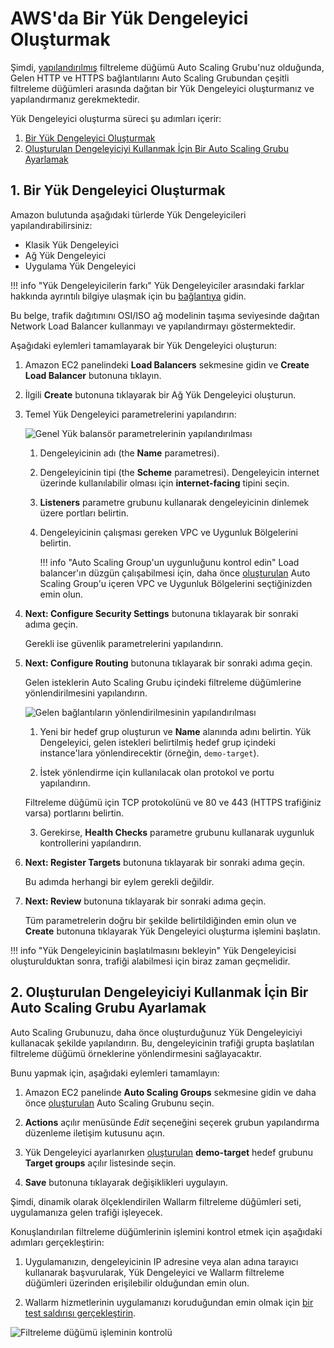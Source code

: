 [link-doc-asg-guide]:               autoscaling-group-guide.md  
[link-docs-check-operation]:        ../../installation-check-operation-en.md

[link-aws-lb-comparison]:           https://docs.aws.amazon.com/elasticloadbalancing/latest/userguide/what-is-load-balancing.html?icmpid=docs_elbv2_console#elb-features   

[img-lb-basics]:                    ../../../images/installation-ami/auto-scaling/common/load-balancing-guide/lb-create-1.png
[img-lb-routing]:                   ../../../images/installation-ami/auto-scaling/common/load-balancing-guide/lb-create-3.png
[img-checking-operation]:           ../../../images/admin-guides/test-attacks-quickstart.png

[anchor-create]:        #1-creating-a-load-balancer
[anchor-configure]:     #2-setting-up-an-auto-scaling-group-for-using-the-created-balancer

#   AWS'da Bir Yük Dengeleyici Oluşturmak

Şimdi, [yapılandırılmış][link-doc-asg-guide] filtreleme düğümü Auto Scaling Grubu'nuz olduğunda, Gelen HTTP ve HTTPS bağlantılarını Auto Scaling Grubundan çeşitli filtreleme düğümleri arasında dağıtan bir Yük Dengeleyici oluşturmanız ve yapılandırmanız gerekmektedir.

Yük Dengeleyici oluşturma süreci şu adımları içerir:
1.  [Bir Yük Dengeleyici Oluşturmak][anchor-create]
2.  [Oluşturulan Dengeleyiciyi Kullanmak İçin Bir Auto Scaling Grubu Ayarlamak][anchor-configure]

##  1.  Bir Yük Dengeleyici Oluşturmak

Amazon bulutunda aşağıdaki türlerde Yük Dengeleyicileri yapılandırabilirsiniz:
*   Klasik Yük Dengeleyici
*   Ağ Yük Dengeleyici
*   Uygulama Yük Dengeleyici

!!! info "Yük Dengeleyicilerin farkı"
    Yük Dengeleyiciler arasındaki farklar hakkında ayrıntılı bilgiye ulaşmak için bu [bağlantıya][link-aws-lb-comparison] gidin.

Bu belge, trafik dağıtımını OSI/ISO ağ modelinin taşıma seviyesinde dağıtan Network Load Balancer kullanmayı ve yapılandırmayı göstermektedir.

Aşağıdaki eylemleri tamamlayarak bir Yük Dengeleyici oluşturun: 
1.  Amazon EC2 panelindeki **Load Balancers** sekmesine gidin ve **Create Load Balancer** butonuna tıklayın.

2.  İlgili **Create** butonuna tıklayarak bir Ağ Yük Dengeleyici oluşturun.

3.  Temel Yük Dengeleyici parametrelerini yapılandırın:

    ![Genel Yük balansör parametrelerinin yapılandırılması][img-lb-basics]
    
    1.  Dengeleyicinin adı (the **Name** parametresi).
    
    2.  Dengeleyicinin tipi (the **Scheme** parametresi). Dengeleyicin internet üzerinde kullanılabilir olması için **internet-facing** tipini seçin. 
    
    3.  **Listeners** parametre grubunu kullanarak dengeleyicinin dinlemek üzere portları belirtin.
    
    4.  Dengeleyicinin çalışması gereken VPC ve Uygunluk Bölgelerini belirtin.
        
        !!! info "Auto Scaling Group'un uygunluğunu kontrol edin"
            Load balancer'ın düzgün çalışabilmesi için, daha önce [oluşturulan][link-doc-asg-guide] Auto Scaling Group'u içeren VPC ve Uygunluk Bölgelerini seçtiğinizden emin olun.
        
4.  **Next: Configure Security Settings** butonuna tıklayarak bir sonraki adıma geçin.

    Gerekli ise güvenlik parametrelerini yapılandırın.
    
5.  **Next: Configure Routing** butonuna tıklayarak bir sonraki adıma geçin. 

    Gelen isteklerin Auto Scaling Grubu içindeki filtreleme düğümlerine yönlendirilmesini yapılandırın.

    ![Gelen bağlantıların yönlendirilmesinin yapılandırılması][img-lb-routing]
    
    1.  Yeni bir hedef grup oluşturun ve **Name** alanında adını belirtin. Yük Dengeleyici, gelen istekleri belirtilmiş hedef grup içindeki instance'lara yönlendirecektir (örneğin, `demo-target`).
        
    2.  İstek yönlendirme için kullanılacak olan protokol ve portu yapılandırın. 
    
       Filtreleme düğümü için TCP protokolünü ve 80 ve 443 (HTTPS trafiğiniz varsa) portlarını belirtin.
        
    3.  Gerekirse, **Health Checks** parametre grubunu kullanarak uygunluk kontrollerini yapılandırın.
    
6.  **Next: Register Targets** butonuna tıklayarak bir sonraki adıma geçin. 

    Bu adımda herhangi bir eylem gerekli değildir. 
    
7.  **Next: Review** butonuna tıklayarak bir sonraki adıma geçin.
    
    Tüm parametrelerin doğru bir şekilde belirtildiğinden emin olun ve **Create** butonuna tıklayarak Yük Dengeleyici oluşturma işlemini başlatın.

!!! info "Yük Dengeleyicinin başlatılmasını bekleyin"
    Yük Dengeleyicisi oluşturulduktan sonra, trafiği alabilmesi için biraz zaman geçmelidir.

##  2.  Oluşturulan Dengeleyiciyi Kullanmak İçin Bir Auto Scaling Grubu Ayarlamak

Auto Scaling Grubunuzu, daha önce oluşturduğunuz Yük Dengeleyiciyi kullanacak şekilde yapılandırın. Bu, dengeleyicinin trafiği grupta başlatılan filtreleme düğümü örneklerine yönlendirmesini sağlayacaktır.

Bunu yapmak için, aşağıdaki eylemleri tamamlayın:
1.  Amazon EC2 panelinde **Auto Scaling Groups** sekmesine gidin ve daha önce [oluşturulan][link-doc-asg-guide] Auto Scaling Grubunu seçin.

2.  **Actions** açılır menüsünde *Edit* seçeneğini seçerek grubun yapılandırma düzenleme iletişim kutusunu açın. 

3.  Yük Dengeleyici ayarlanırken [oluşturulan][anchor-create] **demo-target** hedef grubunu **Target groups** açılır listesinde seçin.

4.  **Save** butonuna tıklayarak değişiklikleri uygulayın.

Şimdi, dinamik olarak ölçeklendirilen Wallarm filtreleme düğümleri seti, uygulamanıza gelen trafiği işleyecek.

Konuşlandırılan filtreleme düğümlerinin işlemini kontrol etmek için aşağıdaki adımları gerçekleştirin:

1.  Uygulamanızın, dengeleyicinin IP adresine veya alan adına tarayıcı kullanarak başvurularak, Yük Dengeleyici ve Wallarm filtreleme düğümleri üzerinden erişilebilir olduğundan emin olun.

2.  Wallarm hizmetlerinin uygulamanızı koruduğundan emin olmak için [bir test saldırısı gerçekleştirin][link-docs-check-operation].

![Filtreleme düğümü işleminin kontrolü][img-checking-operation]